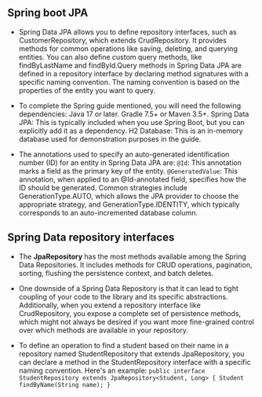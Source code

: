 ## Spring boot JPA

- Spring Data JPA allows you to define repository interfaces, such as CustomerRepository, which extends CrudRepository. It provides methods for common operations like saving, deleting, and querying entities. You can also define custom query methods, like findByLastName and findById.Query methods in Spring Data JPA are defined in a repository interface by declaring method signatures with a specific naming convention. The naming convention is based on the properties of the entity you want to query.

- To complete the Spring guide mentioned, you will need the following dependencies:
Java 17 or later.
Gradle 7.5+ or Maven 3.5+.
Spring Data JPA: This is typically included when you use Spring Boot, but you can explicitly add it as a dependency.
H2 Database: This is an in-memory database used for demonstration purposes in the guide.

- The annotations used to specify an auto-generated identification number (ID) for an entity in Spring Data JPA are:
`@Id`: This annotation marks a field as the primary key of the entity.
`@GeneratedValue`: This annotation, when applied to an @Id-annotated field, specifies how the ID should be generated. Common strategies include GenerationType.AUTO, which allows the JPA provider to choose the appropriate strategy, and GenerationType.IDENTITY, which typically corresponds to an auto-incremented database column.

## Spring Data repository interfaces

- The **JpaRepository** has the most methods available among the Spring Data Repositories. It includes methods for CRUD operations, pagination, sorting, flushing the persistence context, and batch deletes.

- One downside of a Spring Data Repository is that it can lead to tight coupling of your code to the library and its specific abstractions. Additionally, when you extend a repository interface like CrudRepository, you expose a complete set of persistence methods, which might not always be desired if you want more fine-grained control over which methods are available in your repository.

- To define an operation to find a student based on their name in a repository named StudentRepository that extends JpaRepository, you can declare a method in the StudentRepository interface with a specific naming convention. Here's an example:
`public interface StudentRepository extends JpaRepository<Student, Long> {
    Student findByName(String name);
}`
